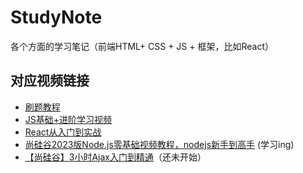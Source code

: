 # StudyNote
各个方面的学习笔记（前端HTML+ CSS + JS + 框架，比如React）
## 对应视频链接
- [刷题教程](https://programmercarl.com/)    
- [JS基础+进阶学习视频](https://programmercarl.com](https://www.bilibili.com/video/BV1Y84y1L7Nn/?spm_id_from=333.788.top_right_bar_window_custom_collection.content.click&vd_source=c8b9ba4c470a783033f0287d1c7b102b)/)
- [React从入门到实战](https://www.bilibili.com/video/BV1Z44y1K7Fj/?spm_id_from=333.1007.top_right_bar_window_custom_collection.content.click&vd_source=c8b9ba4c470a783033f0287d1c7b102b)
- [尚硅谷2023版Node.js零基础视频教程，nodejs新手到高手](https://www.bilibili.com/video/BV1gM411W7ex/?p=2&spm_id_from=pageDriver&vd_source=c8b9ba4c470a783033f0287d1c7b102b) (学习ing)
- [【尚硅谷】3小时Ajax入门到精通](https://www.bilibili.com/video/BV1WC4y1b78y/?vd_source=c8b9ba4c470a783033f0287d1c7b102b)（还未开始）
